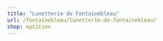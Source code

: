```yaml
---
title: "Lunetterie de Fontainebleau"
url: /fontainebleau/lunetterie-de-fontainebleau/
shop: opticien
---
```

